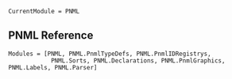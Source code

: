 ```@meta
CurrentModule = PNML
```


## PNML Reference
```@autodocs
Modules = [PNML, PNML.PnmlTypeDefs, PNML.PnmlIDRegistrys,
            PNML.Sorts, PNML.Declarations, PNML.PnmlGraphics, PNML.Labels, PNML.Parser]
```
